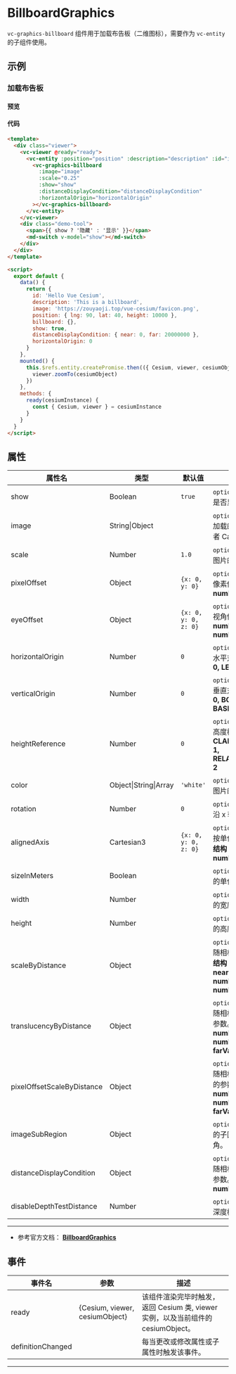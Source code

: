 # BillboardGraphics

`vc-graphics-billboard` 组件用于加载布告板（二维图标），需要作为 `vc-entity` 的子组件使用。

## 示例

### 加载布告板

#### 预览

<doc-preview>
  <template>
    <div class="viewer">
      <vc-viewer @ready="ready">
        <vc-entity ref="entity" :position="position" :description="description" :id="id" :billboard.sync="billboard">
           <vc-graphics-billboard
            :image="image"
            :scale="0.25"
            :show="show"
            :distanceDisplayCondition="distanceDisplayCondition"
            :horizontalOrigin="horizontalOrigin"
          ></vc-graphics-billboard>
        </vc-entity>
      </vc-viewer>
      <div class="demo-tool">
        <span>{{ show ? '隐藏' : '显示' }}</span>
        <md-switch v-model="show"></md-switch>
      </div>
    </div>
  </template>

  <script>
    export default {
      data () {
        return {
          id: 'Hello Vue Cesium',
          description: 'This is a billboard',
          image: 'https://zouyaoji.top/vue-cesium/favicon.png',
          position: { lng: 90, lat: 40, height: 10000 },
          billboard: {},
          show: true,
          distanceDisplayCondition: { near: 0, far: 20000000 },
          horizontalOrigin: 0
        }
      },
      mounted () {
        this.$refs.entity.createPromise.then( ({Cesium, viewer, cesiumObject}) => {
          viewer.zoomTo(cesiumObject)
        })
      },
      methods: {
        ready (cesiumInstance) {
          const {Cesium, viewer} = cesiumInstance
        }
      }
    }
  </script>
</doc-preview>

#### 代码

```html
<template>
  <div class="viewer">
    <vc-viewer @ready="ready">
      <vc-entity :position="position" :description="description" :id="id" :billboard.sync="billboard">
        <vc-graphics-billboard
          :image="image"
          :scale="0.25"
          :show="show"
          :distanceDisplayCondition="distanceDisplayCondition"
          :horizontalOrigin="horizontalOrigin"
        ></vc-graphics-billboard>
      </vc-entity>
    </vc-viewer>
    <div class="demo-tool">
      <span>{{ show ? '隐藏' : '显示' }}</span>
      <md-switch v-model="show"></md-switch>
    </div>
  </div>
</template>

<script>
  export default {
    data() {
      return {
        id: 'Hello Vue Cesium',
        description: 'This is a billboard',
        image: 'https://zouyaoji.top/vue-cesium/favicon.png',
        position: { lng: 90, lat: 40, height: 10000 },
        billboard: {},
        show: true,
        distanceDisplayCondition: { near: 0, far: 20000000 },
        horizontalOrigin: 0
      }
    },
    mounted() {
      this.$refs.entity.createPromise.then(({ Cesium, viewer, cesiumObject }) => {
        viewer.zoomTo(cesiumObject)
      })
    },
    methods: {
      ready(cesiumInstance) {
        const { Cesium, viewer } = cesiumInstance
      }
    }
  }
</script>
```

## 属性

<!-- prettier-ignore -->
| 属性名 | 类型 | 默认值 | 描述 |
| ----- | ---- | ---------------- | -------------------------- |
| show | Boolean | `true` | `optional` 指定 billboard 是否显示。 |
| image | String\|Object | | `optional` 指定 billboard 加载的的 Image、 URI 或者 Canvas。 |
| scale | Number | `1.0` | `optional` 指定 billboard 图片的缩放比例。 |
| pixelOffset | Object | `{x: 0, y: 0}` | `optional` 指定 billboard 像素偏移。**结构：{ x: number, y: number }** |
| eyeOffset | Object | `{x: 0, y: 0, z: 0}` | `optional` 指定 billboard 视角偏移。**结构：{ x: number, y: number, z: number }** |
| horizontalOrigin | Number | `0` | `optional` 指定 billboard 水平对齐方式。**CENTER: 0, LEFT: 1, RIGHT: -1** |
| verticalOrigin | Number | `0` | `optional` 指定 billboard 垂直对齐方式。 **CENTER: 0, BOTTOM: 1, BASELINE: 2, TOP: -1** |
| heightReference | Number | `0` | `optional` 指定 billboard 高度模式。 **NONE: 0, CLAMP_TO_GROUND: 1, RELATIVE_TO_GROUND: 2** |
| color | Object\|String\|Array | `'white'` | `optional` 指定 billboard 图片的颜色。 |
| rotation | Number | `0` | `optional` 指定 billboard 沿 x 轴方向旋转的角度。 |
| alignedAxis | Cartesian3 | `{x: 0, y: 0, z: 0}` | `optional` 指定 billboard 按单位矢量轴旋转参数。**结构：{ x: number, y: number, z: number }** |
| sizeInMeters | Boolean | | `optional` 指定 billboard 的单位是否是米。 |
| width | Number | | `optional` 指定 billboard 的宽度（像素）。 |
| height | Number | | `optional` 指定 billboard 的高度（像素）。 |
| scaleByDistance | Object | | `optional` 指定 billboard 随相机距离缩放的参数。**结构：{ near: number, nearValue: number, far: number, farValue: number }** |
| translucencyByDistance | Object | | `optional` 指定 billboard 随相机距离透明度改变的参数。**结构：{ near: number, nearValue: number, far: number, farValue: number }** |
| pixelOffsetScaleByDistance | Object | | `optional` 指定 billboard 随相机距离像素偏移改变的参数。**结构：{ near: number, nearValue: number, far: number, farValue: number }** |
| imageSubRegion | Object | | `optional` 指定 billboard 的子区域，相对于左下角。 |
| distanceDisplayCondition | Object | | `optional` 指定 billboard 随相机距离改变是否显示参数。**结构：{ near: number, far: number }** |
| disableDepthTestDistance | Number | | `optional` 指定 billboard 深度检测距离。 |

---

- 参考官方文档： **[BillboardGraphics](https://cesium.com/docs/cesiumjs-ref-doc/BillboardGraphics.html)**

## 事件

| 事件名            | 参数                           | 描述                                                                             |
| ----------------- | ------------------------------ | -------------------------------------------------------------------------------- |
| ready             | {Cesium, viewer, cesiumObject} | 该组件渲染完毕时触发，返回 Cesium 类, viewer 实例，以及当前组件的 cesiumObject。 |
| definitionChanged |                                | 每当更改或修改属性或子属性时触发该事件。                                         |

---
